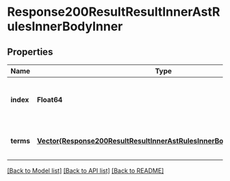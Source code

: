# Response200ResultResultInnerAstRulesInnerBodyInner


## Properties
Name | Type | Description | Notes
------------ | ------------- | ------------- | -------------
**index** | **Float64** | The location of this term in the list (starts at 0) | [optional] [default to nothing]
**terms** | [**Vector{Response200ResultResultInnerAstRulesInnerBodyInnerTermsInner}**](Response200ResultResultInnerAstRulesInnerBodyInnerTermsInner.md) | The type/value pairing for this term | [optional] [default to nothing]


[[Back to Model list]](../README.md#models) [[Back to API list]](../README.md#api-endpoints) [[Back to README]](../README.md)


